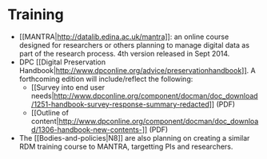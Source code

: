# Training #

 * [[MANTRA|http://datalib.edina.ac.uk/mantra]]: an online course designed for researchers or others planning to manage digital data as part of the research process.  4th version released in Sept 2014.
 * DPC [[Digital Preservation Handbook|http://www.dpconline.org/advice/preservationhandbook]].  A forthcoming edition will include/reflect the following:
    * [[Survey into end user needs|http://www.dpconline.org/component/docman/doc_download/1251-handbook-survey-response-summary-redacted]] (PDF)
    * [[Outline of content|http://www.dpconline.org/component/docman/doc_download/1306-handbook-new-contents-]] (PDF)
 * The [[Bodies-and-policies|N8]] are also planning on creating a similar RDM training course to MANTRA, targetting PIs and researchers.



